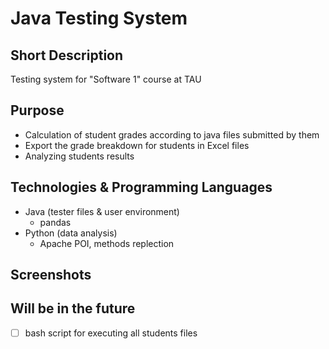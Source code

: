 # Java Testing System

## Short Description
Testing system for "Software 1" course at TAU

## Purpose
- Calculation of student grades according to java files submitted by them
- Export the grade breakdown for students in Excel files
- Analyzing students results

## Technologies & Programming Languages
- Java (tester files & user environment)
  - pandas
- Python (data analysis)
  - Apache POI, methods replection
  
## Screenshots


## Will be in the future
- [ ] bash script for executing all students files
